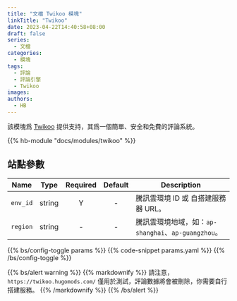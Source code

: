 ```yaml
---
title: "文檔 Twikoo 模塊"
linkTitle: "Twikoo"
date: 2023-04-22T14:40:58+08:00
draft: false
series:
  - 文檔
categories:
  - 模塊
tags:
  - 評論
  - 評論引擎
  - Twikoo
images:
authors:
  - HB
---
```


該模塊爲 [Twikoo](https://github.com/imaegoo/twikoo) 提供支持，其爲一個簡單、安全和免費的評論系統。

<!--more-->

{{% hb-module "docs/modules/twikoo" %}}

## 站點參數

| Name     |  Type  | Required | Default | Description                                         |
| -------- | :----: | :------: | :-----: | --------------------------------------------------- |
| `env_id` | string |    Y     |    -    | 騰訊雲環境 ID 或 自搭建服務器 URL。                 |
| `region` | string |    -     |    -    | 騰訊雲環境地域，如：`ap-shanghai`、`ap-guangzhou`。 |

{{% bs/config-toggle params %}}
{{% code-snippet params.yaml %}}
{{% /bs/config-toggle %}}

{{% bs/alert warning %}}
{{% markdownify %}}
請注意，`https://twikoo.hugomods.com/` 僅用於測試，評論數據將會被刪除，你需要自行搭建服務。
{{% /markdownify %}}
{{% /bs/alert %}}
